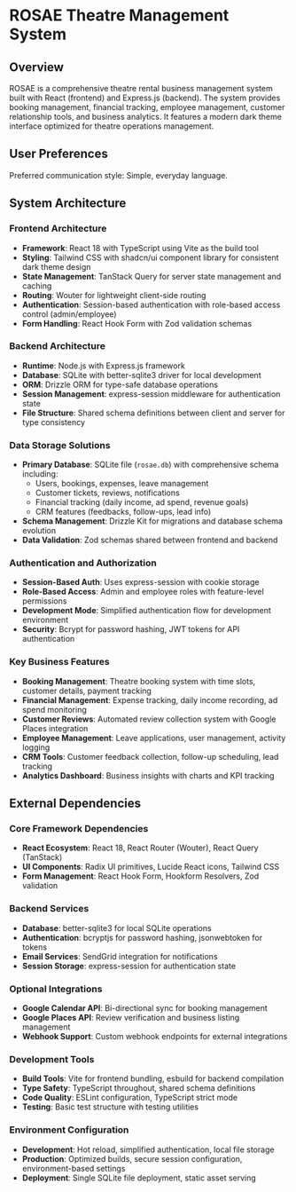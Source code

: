 # ROSAE Theatre Management System

## Overview

ROSAE is a comprehensive theatre rental business management system built with React (frontend) and Express.js (backend). The system provides booking management, financial tracking, employee management, customer relationship tools, and business analytics. It features a modern dark theme interface optimized for theatre operations management.

## User Preferences

Preferred communication style: Simple, everyday language.

## System Architecture

### Frontend Architecture
- **Framework**: React 18 with TypeScript using Vite as the build tool
- **Styling**: Tailwind CSS with shadcn/ui component library for consistent dark theme design
- **State Management**: TanStack Query for server state management and caching
- **Routing**: Wouter for lightweight client-side routing
- **Authentication**: Session-based authentication with role-based access control (admin/employee)
- **Form Handling**: React Hook Form with Zod validation schemas

### Backend Architecture
- **Runtime**: Node.js with Express.js framework
- **Database**: SQLite with better-sqlite3 driver for local development
- **ORM**: Drizzle ORM for type-safe database operations
- **Session Management**: express-session middleware for authentication state
- **File Structure**: Shared schema definitions between client and server for type consistency

### Data Storage Solutions
- **Primary Database**: SQLite file (`rosae.db`) with comprehensive schema including:
  - Users, bookings, expenses, leave management
  - Customer tickets, reviews, notifications
  - Financial tracking (daily income, ad spend, revenue goals)
  - CRM features (feedbacks, follow-ups, lead info)
- **Schema Management**: Drizzle Kit for migrations and database schema evolution
- **Data Validation**: Zod schemas shared between frontend and backend

### Authentication and Authorization
- **Session-Based Auth**: Uses express-session with cookie storage
- **Role-Based Access**: Admin and employee roles with feature-level permissions
- **Development Mode**: Simplified authentication flow for development environment
- **Security**: Bcrypt for password hashing, JWT tokens for API authentication

### Key Business Features
- **Booking Management**: Theatre booking system with time slots, customer details, payment tracking
- **Financial Management**: Expense tracking, daily income recording, ad spend monitoring
- **Customer Reviews**: Automated review collection system with Google Places integration
- **Employee Management**: Leave applications, user management, activity logging
- **CRM Tools**: Customer feedback collection, follow-up scheduling, lead tracking
- **Analytics Dashboard**: Business insights with charts and KPI tracking

## External Dependencies

### Core Framework Dependencies
- **React Ecosystem**: React 18, React Router (Wouter), React Query (TanStack)
- **UI Components**: Radix UI primitives, Lucide React icons, Tailwind CSS
- **Form Management**: React Hook Form, Hookform Resolvers, Zod validation

### Backend Services
- **Database**: better-sqlite3 for local SQLite operations
- **Authentication**: bcryptjs for password hashing, jsonwebtoken for tokens
- **Email Services**: SendGrid integration for notifications
- **Session Storage**: express-session for authentication state

### Optional Integrations
- **Google Calendar API**: Bi-directional sync for booking management
- **Google Places API**: Review verification and business listing management
- **Webhook Support**: Custom webhook endpoints for external integrations

### Development Tools
- **Build Tools**: Vite for frontend bundling, esbuild for backend compilation
- **Type Safety**: TypeScript throughout, shared schema definitions
- **Code Quality**: ESLint configuration, TypeScript strict mode
- **Testing**: Basic test structure with testing utilities

### Environment Configuration
- **Development**: Hot reload, simplified authentication, local file storage
- **Production**: Optimized builds, secure session configuration, environment-based settings
- **Deployment**: Single SQLite file deployment, static asset serving